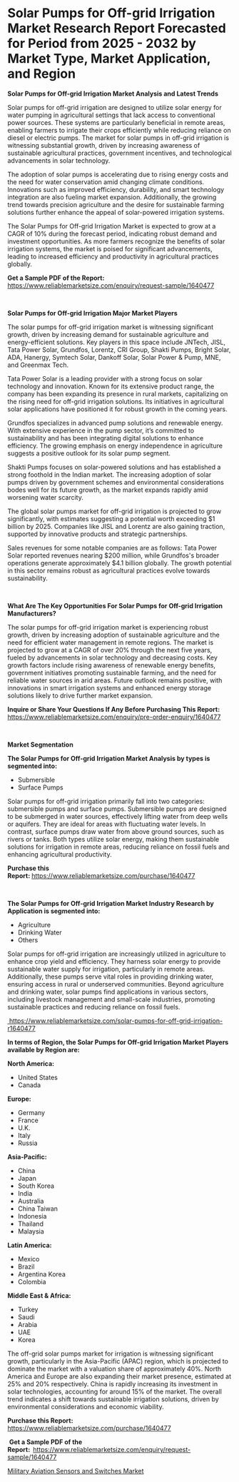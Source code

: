 <p><h1>Solar Pumps for Off-grid Irrigation Market Research Report Forecasted for Period from 2025 -  2032 by Market Type, Market Application, and Region</h1></p><p><strong>Solar Pumps for Off-grid Irrigation Market Analysis and Latest Trends</strong></p>
<p><p>Solar pumps for off-grid irrigation are designed to utilize solar energy for water pumping in agricultural settings that lack access to conventional power sources. These systems are particularly beneficial in remote areas, enabling farmers to irrigate their crops efficiently while reducing reliance on diesel or electric pumps. The market for solar pumps in off-grid irrigation is witnessing substantial growth, driven by increasing awareness of sustainable agricultural practices, government incentives, and technological advancements in solar technology.</p><p>The adoption of solar pumps is accelerating due to rising energy costs and the need for water conservation amid changing climate conditions. Innovations such as improved efficiency, durability, and smart technology integration are also fueling market expansion. Additionally, the growing trend towards precision agriculture and the desire for sustainable farming solutions further enhance the appeal of solar-powered irrigation systems.</p><p>The Solar Pumps for Off-grid Irrigation Market is expected to grow at a CAGR of 10% during the forecast period, indicating robust demand and investment opportunities. As more farmers recognize the benefits of solar irrigation systems, the market is poised for significant advancements, leading to increased efficiency and productivity in agricultural practices globally.</p></p>
<p><strong>Get a Sample PDF of the Report:&nbsp;</strong> <a href="https://www.reliablemarketsize.com/enquiry/request-sample/1640477?utm_campaign=3029&utm_medium=2&utm_source=Github&utm_content=ia&utm_term=11042025&utm_id=solar-pumps-for-off-grid-irrigation">https://www.reliablemarketsize.com/enquiry/request-sample/1640477</a></p>
<p>&nbsp;</p>
<p><strong>Solar Pumps for Off-grid Irrigation Major Market Players</strong></p>
<p><p>The solar pumps for off-grid irrigation market is witnessing significant growth, driven by increasing demand for sustainable agriculture and energy-efficient solutions. Key players in this space include JNTech, JISL, Tata Power Solar, Grundfos, Lorentz, CRI Group, Shakti Pumps, Bright Solar, ADA, Hanergy, Symtech Solar, Dankoff Solar, Solar Power & Pump, MNE, and Greenmax Tech.</p><p>Tata Power Solar is a leading provider with a strong focus on solar technology and innovation. Known for its extensive product range, the company has been expanding its presence in rural markets, capitalizing on the rising need for off-grid irrigation solutions. Its initiatives in agricultural solar applications have positioned it for robust growth in the coming years.</p><p>Grundfos specializes in advanced pump solutions and renewable energy. With extensive experience in the pump sector, it’s committed to sustainability and has been integrating digital solutions to enhance efficiency. The growing emphasis on energy independence in agriculture suggests a positive outlook for its solar pump segment.</p><p>Shakti Pumps focuses on solar-powered solutions and has established a strong foothold in the Indian market. The increasing adoption of solar pumps driven by government schemes and environmental considerations bodes well for its future growth, as the market expands rapidly amid worsening water scarcity.</p><p>The global solar pumps market for off-grid irrigation is projected to grow significantly, with estimates suggesting a potential worth exceeding $1 billion by 2025. Companies like JISL and Lorentz are also gaining traction, supported by innovative products and strategic partnerships.</p><p>Sales revenues for some notable companies are as follows: Tata Power Solar reported revenues nearing $200 million, while Grundfos's broader operations generate approximately $4.1 billion globally. The growth potential in this sector remains robust as agricultural practices evolve towards sustainability.</p></p>
<p>&nbsp;</p>
<p><strong>What Are The Key Opportunities For Solar Pumps for Off-grid Irrigation Manufacturers?</strong></p>
<p><p>The solar pumps for off-grid irrigation market is experiencing robust growth, driven by increasing adoption of sustainable agriculture and the need for efficient water management in remote regions. The market is projected to grow at a CAGR of over 20% through the next five years, fueled by advancements in solar technology and decreasing costs. Key growth factors include rising awareness of renewable energy benefits, government initiatives promoting sustainable farming, and the need for reliable water sources in arid areas. Future outlook remains positive, with innovations in smart irrigation systems and enhanced energy storage solutions likely to drive further market expansion.</p></p>
<p><strong>Inquire or Share Your Questions If Any Before Purchasing This Report:</strong> <a href="https://www.reliablemarketsize.com/enquiry/pre-order-enquiry/1640477?utm_campaign=3029&utm_medium=2&utm_source=Github&utm_content=ia&utm_term=11042025&utm_id=solar-pumps-for-off-grid-irrigation">https://www.reliablemarketsize.com/enquiry/pre-order-enquiry/1640477</a></p>
<p>&nbsp;</p>
<p><strong>Market Segmentation</strong></p>
<p><strong>The Solar Pumps for Off-grid Irrigation Market Analysis by types is segmented into:</strong></p>
<p><ul><li>Submersible</li><li>Surface Pumps</li></ul></p>
<p><p>Solar pumps for off-grid irrigation primarily fall into two categories: submersible pumps and surface pumps. Submersible pumps are designed to be submerged in water sources, effectively lifting water from deep wells or aquifers. They are ideal for areas with fluctuating water levels. In contrast, surface pumps draw water from above ground sources, such as rivers or tanks. Both types utilize solar energy, making them sustainable solutions for irrigation in remote areas, reducing reliance on fossil fuels and enhancing agricultural productivity.</p></p>
<p><strong>Purchase this Report:&nbsp;</strong><a href="https://www.reliablemarketsize.com/purchase/1640477?utm_campaign=3029&utm_medium=2&utm_source=Github&utm_content=ia&utm_term=11042025&utm_id=solar-pumps-for-off-grid-irrigation">https://www.reliablemarketsize.com/purchase/1640477</a></p>
<p>&nbsp;</p>
<p><strong>The Solar Pumps for Off-grid Irrigation Market Industry Research by Application is segmented into:</strong></p>
<p><ul><li>Agriculture</li><li>Drinking Water</li><li>Others</li></ul></p>
<p><p>Solar pumps for off-grid irrigation are increasingly utilized in agriculture to enhance crop yield and efficiency. They harness solar energy to provide sustainable water supply for irrigation, particularly in remote areas. Additionally, these pumps serve vital roles in providing drinking water, ensuring access in rural or underserved communities. Beyond agriculture and drinking water, solar pumps find applications in various sectors, including livestock management and small-scale industries, promoting sustainable practices and reducing reliance on fossil fuels.</p></p>
<p><a href="https://www.reliablemarketsize.com/solar-pumps-for-off-grid-irrigation-r1640477?utm_campaign=3029&utm_medium=2&utm_source=Github&utm_content=ia&utm_term=11042025&utm_id=solar-pumps-for-off-grid-irrigation">&nbsp;https://www.reliablemarketsize.com/solar-pumps-for-off-grid-irrigation-r1640477</a></p>
<p><strong>In terms of Region, the Solar Pumps for Off-grid Irrigation Market Players available by Region are:</strong></p>
<p>
    <p> <strong> North America: </strong>
        <ul>
            <li>United States</li>
            <li>Canada</li>
        </ul>
        </p> 
    <p> <strong> Europe: </strong>
        <ul>
            <li>Germany</li>
            <li>France</li>
            <li>U.K.</li>
            <li>Italy</li>
            <li>Russia</li>
        </ul>
        </p> 
    <p> <strong> Asia-Pacific: </strong>
        <ul>
            <li>China</li>
            <li>Japan</li>
            <li>South Korea</li>
            <li>India</li>
            <li>Australia</li>
            <li>China Taiwan</li>
            <li>Indonesia</li>
            <li>Thailand</li>
            <li>Malaysia</li>
        </ul>
        </p> 
    <p> <strong> Latin America: </strong>
        <ul>
            <li>Mexico</li>
            <li>Brazil</li>
            <li>Argentina Korea</li>
            <li>Colombia</li>
        </ul>
        </p> 
    <p> <strong> Middle East & Africa: </strong>
        <ul>
            <li>Turkey</li>
            <li>Saudi</li>
            <li>Arabia</li>
            <li>UAE</li>
            <li>Korea</li>
        </ul>
    </p>
    </p>
<p><p>The off-grid solar pumps market for irrigation is witnessing significant growth, particularly in the Asia-Pacific (APAC) region, which is projected to dominate the market with a valuation share of approximately 40%. North America and Europe are also expanding their market presence, estimated at 25% and 20% respectively. China is rapidly increasing its investment in solar technologies, accounting for around 15% of the market. The overall trend indicates a shift towards sustainable irrigation solutions, driven by environmental considerations and economic viability.</p></p>
<p><strong>Purchase this Report: </strong><a href="https://www.reliablemarketsize.com/purchase/1640477?utm_campaign=3029&utm_medium=2&utm_source=Github&utm_content=ia&utm_term=11042025&utm_id=solar-pumps-for-off-grid-irrigation">https://www.reliablemarketsize.com/purchase/1640477</a></p>
<p>&nbsp;<strong>Get a Sample PDF of the Report:&nbsp;&nbsp;</strong><a href="https://www.reliablemarketsize.com/enquiry/request-sample/1640477?utm_campaign=3029&utm_medium=2&utm_source=Github&utm_content=ia&utm_term=11042025&utm_id=solar-pumps-for-off-grid-irrigation">https://www.reliablemarketsize.com/enquiry/request-sample/1640477</a></p>
<p><strong></strong></p>
<p><p><a href="https://github.com/guinoopandam/Market-Research-Report-List-1/blob/main/military-aviation-sensors-and-switches-market.md?utm_campaign=3029&utm_medium=2&utm_source=Github&utm_content=ia&utm_term=11042025&utm_id=solar-pumps-for-off-grid-irrigation">Military Aviation Sensors and Switches Market</a></p></p>